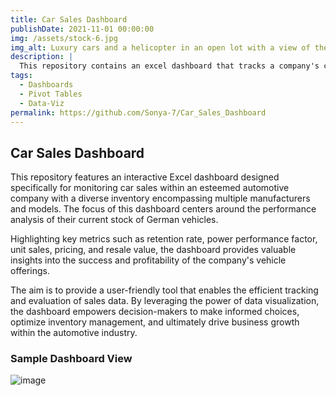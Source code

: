 ```yaml
---
title: Car Sales Dashboard
publishDate: 2021-11-01 00:00:00
img: /assets/stock-6.jpg
img_alt: Luxury cars and a helicopter in an open lot with a view of the natural greenery
description: |
  This repository contains an excel dashboard that tracks a company's car sales by several requested factors.
tags:
  - Dashboards
  - Pivot Tables
  - Data-Viz
permalink: https://github.com/Sonya-7/Car_Sales_Dashboard
---
```


## Car Sales Dashboard

This repository features an interactive Excel dashboard designed specifically for monitoring car sales within an esteemed automotive company with a diverse inventory encompassing multiple manufacturers and models. The focus of this dashboard centers around the performance analysis of their current stock of German vehicles.

Highlighting key metrics such as retention rate, power performance factor, unit sales, pricing, and resale value, the dashboard provides valuable insights into the success and profitability of the company's vehicle offerings.

The aim is to provide a user-friendly tool that enables the efficient tracking and evaluation of sales data. By leveraging the power of data visualization, the dashboard empowers decision-makers to make informed choices, optimize inventory management, and ultimately drive business growth within the automotive industry.

### Sample Dashboard View
![image](https://github.com/Sonya-7/Local_Dashboard/assets/92489108/e3fb271a-9ec7-42b3-b920-d63e8fa7b653)

<!--
Very first instance commented out for posterity
![image](https://user-images.githubusercontent.com/92489108/172706858-16588c80-a470-4d68-afc3-3e7f6644f9e4.png) -->